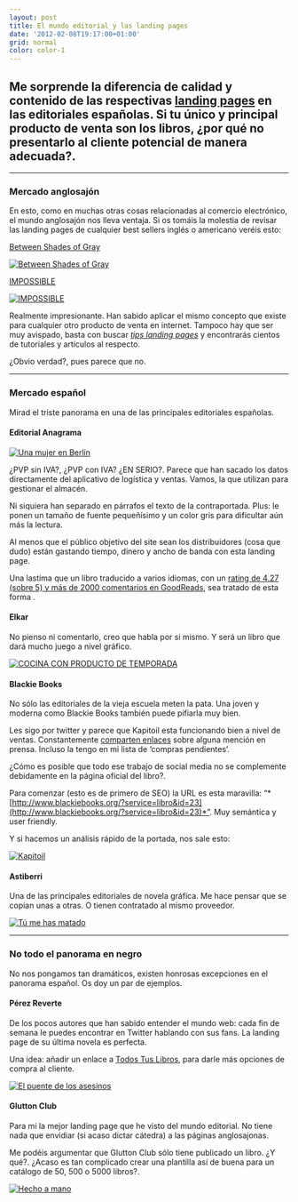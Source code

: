 ```yaml
---
layout: post
title: El mundo editorial y las landing pages
date: '2012-02-08T19:17:00+01:00'
grid: normal
color: color-1
---
```


## Me sorprende la diferencia de calidad y contenido de las respectivas [landing pages](https://www.google.com/search?q=tips+landing+pages) en las editoriales españolas. Si tu único y principal producto de venta son los libros, ¿por qué no presentarlo al cliente potencial de manera adecuada?.

***

### Mercado anglosajón

En esto, como en muchas otras cosas relacionadas al comercio
electrónico, el mundo anglosajón nos lleva ventaja. Si os tomáis la
molestia de revisar las landing pages de cualquier best sellers inglés o
americano veréis esto: 

[Between Shades of Gray](http://www.betweenshadesofgray.com/)

[![Between Shades of
Gray](http://bruno.garciaechegaray.com/landing-pages-libros/anglo-01.png)](http://www.betweenshadesofgray.com/ "Between Shades of Gray")

[IMPOSSIBLE](http://us.penguingroup.com/static/packages/us/yreaders/impossible/index.html)

[![IMPOSSIBLE](http://bruno.garciaechegaray.com/landing-pages-libros/anglo-02.png?v=2)](http://us.penguingroup.com/static/packages/us/yreaders/impossible/index.html "Between Shades of Gray")

Realmente impresionante. Han sabido aplicar el mismo concepto que existe
para cualquier otro producto de venta en internet. Tampoco hay que ser
muy avispado, basta con buscar *[tips landing
pages](https://www.google.com/search?q=tips+landing+pages)* y
encontrarás cientos de tutoriales y artículos al respecto.

¿Obvio verdad?, pues parece que no.

***

### Mercado español

Mirad el triste panorama en una de las principales editoriales
españolas.

#### Editorial Anagrama

[![Una mujer en
Berlín](http://bruno.garciaechegaray.com/landing-pages-libros/spain-01.png)](http://www.anagrama-ed.es/titulo/PN_619 "Una mujer en Berlín")

¿PVP sin IVA?, ¿PVP con IVA? ¿EN SERIO?. Parece que han sacado los datos
directamente del aplicativo de logística y ventas. Vamos, la que
utilizan para gestionar el almacén.

Ni siquiera han separado en párrafos el texto de la contraportada. Plus:
le ponen un tamaño de fuente pequeñísimo y un color gris para dificultar
aún más la lectura.

Al menos que el público objetivo del site sean los distribuidores (cosa
que dudo) están gastando tiempo, dinero y ancho de banda con esta
landing page.

Una lastima que un libro traducido a varios idiomas, con un [rating de
4.27 (sobre 5) y más de 2000 comentarios en
GoodReads](http://www.goodreads.com/book/show/30851.A_Woman_in_Berlin),
sea tratado de esta forma .

#### Elkar

No pienso ni comentarlo, creo que habla por si mismo. Y será un libro
que dará mucho juego a nivel gráfico.

[![COCINA CON PRODUCTO DE TEMPORADA
](http://bruno.garciaechegaray.com/landing-pages-libros/euskadi-01.png)](http://www.ttarttalo.com/artikulua.cfm?datuak=cocina-con-producto-de-temporada-azpeitia-salvador,-josema&kodea=131.01040 "COCINA CON PRODUCTO DE TEMPORADA")

#### Blackie Books

No sólo las editoriales de la vieja escuela meten la pata. Una joven y
moderna como Blackie Books también puede pifiarla muy bien.

Les sigo por twitter y parece que Kapitoil esta funcionando bien a nivel
de ventas. Constantemente [comparten
enlaces](https://twitter.com/#!/search/kapitoil) sobre alguna mención en
prensa. Incluso la tengo en mi lista de ‘compras pendientes’.

¿Cómo es posible que todo ese trabajo de social media no se complemente
debidamente en la página oficial del libro?.

Para comenzar (esto es de primero de SEO) la URL es esta maravilla:
“*[http://www.blackiebooks.org/?service=libro&id=23](http://www.blackiebooks.org/?service=libro&id=23)*”.
Muy semántica y user friendly.

Y si hacemos un análisis rápido de la portada, nos sale esto:

[![Kapitoil](http://bruno.garciaechegaray.com/landing-pages-libros/spain-02.png)](http://www.blackiebooks.org/?service=libro&id=23 "Kapitoil")

#### Astiberri

Una de las principales editoriales de novela gráfica. Me hace pensar que
se copian unas a otras. O tienen contratado al mismo proveedor.

[![Tú me has
matado](http://bruno.garciaechegaray.com/landing-pages-libros/spain-03.png)](http://astiberri.com/ficha_prod.php?cod=tumehasmatado "Tú me has matado")

***

### No todo el panorama en negro

No nos pongamos tan dramáticos, existen honrosas excepciones en el
panorama español. Os doy un par de ejemplos.

#### Pérez Reverte

De los pocos autores que han sabido entender el mundo web: cada fin de
semana le puedes encontrar en Twitter hablando con sus fans. La landing
page de su última novela es perfecta.

Una idea: añadir un enlace a [Todos Tus
Libros](http://www.todostuslibros.com/libros/puente-de-los-asesinos-el_978-84-204-0709-8),
para darle más opciones de compra al cliente.

[![El puente de los
asesinos](http://bruno.garciaechegaray.com/landing-pages-libros/spain-04.png)](http://www.perezreverte.com/libro/584/el-puente-de-los-asesinos/ "El puente de los asesinos")

#### Glutton Club

Para mi la mejor landing page que he visto del mundo editorial. No tiene
nada que envidiar (si acaso dictar cátedra) a las páginas anglosajonas.

Me podéis argumentar que Glutton Club sólo tiene publicado un libro. ¿Y
qué?. ¿Acaso es tan complicado crear una plantilla así de buena para un
catálogo de 50, 500 o 5000 libros?.

[![Hecho a
mano](http://bruno.garciaechegaray.com/landing-pages-libros/euskadi-02.png)](http://books.thegluttonclub.com/2010/hecho-a-mano/ "Hecho a mano")
